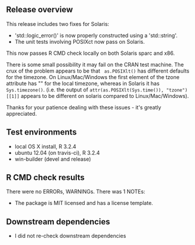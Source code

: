## Release overview

This release includes two fixes for Solaris:

* 'std::logic_error()' is now properly constructed using a 'std::string'.
* The unit tests involving POSIXct now pass on Solaris.

This now passes R CMD check locally on both Solaris sparc and x86. 

There is some small possibility it may fail on the CRAN test machine. The crux of the problem appears to be that ` as.POSIXlt()` has different defaults for the timezone. On Linux/Mac/Windows the first element of the tzone attribute has "" for the local timezone, whereas in Solaris it has `Sys.timezone()`. (i.e. the output of `attr(as.POSIXlt(Sys.time()), "tzone")[[1]]` appears to be different on solaris compared to Linux/Mac/Windows).

Thanks for your patience dealing with these issues - it's greatly appreciated.

## Test environments

* local OS X install, R 3.2.4
* ubuntu 12.04 (on travis-ci), R 3.2.4
* win-builder (devel and release)

## R CMD check results

There were no ERRORs, WARNINGs. There was 1 NOTEs:

* The package is MIT licensed and has a license template.

## Downstream dependencies

* I did not re-check downstream dependencies
